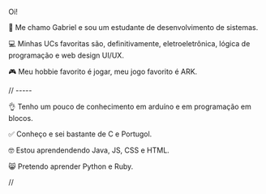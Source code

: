 Oi!

👀 Me chamo Gabriel e sou um estudante de desenvolvimento de sistemas.

💻 Minhas UCs favoritas são, definitivamente, eletroeletrônica, lógica de programação e web design UI/UX.

🎮 Meu hobbie favorito é jogar, meu jogo favorito é ARK.

// -----

👌 Tenho um pouco de conhecimento em arduíno e em programação em blocos.

✅ Conheço e sei bastante de C e Portugol.

🤓 Estou aprendendendo Java, JS, CSS e HTML.

😸 Pretendo aprender Python e Ruby.

//
